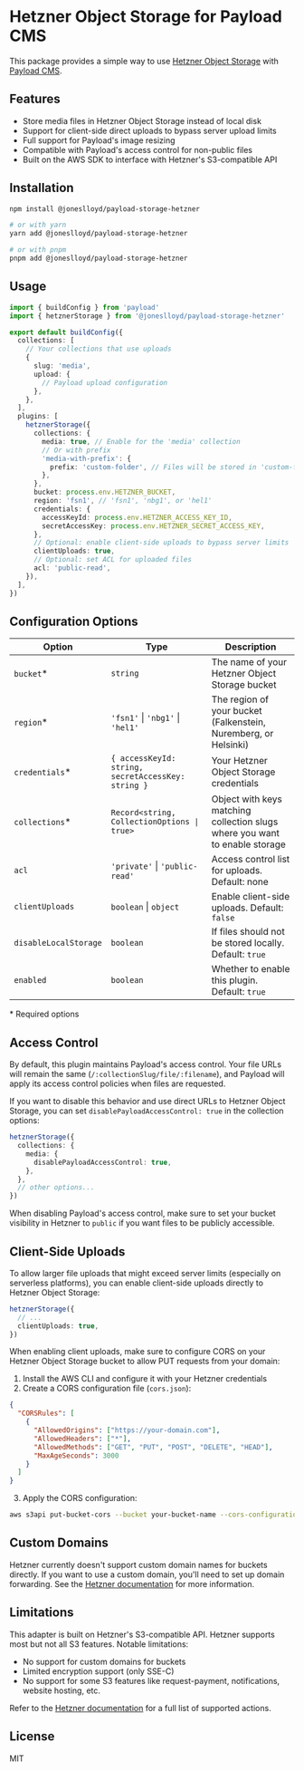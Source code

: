 # Hetzner Object Storage for Payload CMS

This package provides a simple way to use [Hetzner Object Storage](https://www.hetzner.com/storage/object-storage) with [Payload CMS](https://payloadcms.com).

## Features

- Store media files in Hetzner Object Storage instead of local disk
- Support for client-side direct uploads to bypass server upload limits
- Full support for Payload's image resizing
- Compatible with Payload's access control for non-public files
- Built on the AWS SDK to interface with Hetzner's S3-compatible API

## Installation

```sh
npm install @joneslloyd/payload-storage-hetzner

# or with yarn
yarn add @joneslloyd/payload-storage-hetzner

# or with pnpm
pnpm add @joneslloyd/payload-storage-hetzner
```

## Usage

```ts
import { buildConfig } from 'payload'
import { hetznerStorage } from '@joneslloyd/payload-storage-hetzner'

export default buildConfig({
  collections: [
    // Your collections that use uploads
    {
      slug: 'media',
      upload: {
        // Payload upload configuration
      },
    },
  ],
  plugins: [
    hetznerStorage({
      collections: {
        media: true, // Enable for the 'media' collection
        // Or with prefix
        'media-with-prefix': {
          prefix: 'custom-folder', // Files will be stored in 'custom-folder/'
        },
      },
      bucket: process.env.HETZNER_BUCKET,
      region: 'fsn1', // 'fsn1', 'nbg1', or 'hel1'
      credentials: {
        accessKeyId: process.env.HETZNER_ACCESS_KEY_ID,
        secretAccessKey: process.env.HETZNER_SECRET_ACCESS_KEY,
      },
      // Optional: enable client-side uploads to bypass server limits
      clientUploads: true,
      // Optional: set ACL for uploaded files
      acl: 'public-read',
    }),
  ],
})
```

## Configuration Options

| Option                | Type                                               | Description                                                                 |
| --------------------- | -------------------------------------------------- | --------------------------------------------------------------------------- |
| `bucket`\*            | `string`                                           | The name of your Hetzner Object Storage bucket                              |
| `region`\*            | `'fsn1'` \| `'nbg1'` \| `'hel1'`                   | The region of your bucket (Falkenstein, Nuremberg, or Helsinki)             |
| `credentials`\*       | `{ accessKeyId: string, secretAccessKey: string }` | Your Hetzner Object Storage credentials                                     |
| `collections`\*       | `Record<string, CollectionOptions \| true>`        | Object with keys matching collection slugs where you want to enable storage |
| `acl`                 | `'private'` \| `'public-read'`                     | Access control list for uploads. Default: none                              |
| `clientUploads`       | `boolean` \| `object`                              | Enable client-side uploads. Default: `false`                                |
| `disableLocalStorage` | `boolean`                                          | If files should not be stored locally. Default: `true`                      |
| `enabled`             | `boolean`                                          | Whether to enable this plugin. Default: `true`                              |

\* Required options

## Access Control

By default, this plugin maintains Payload's access control. Your file URLs will remain the same (`/:collectionSlug/file/:filename`), and Payload will apply its access control policies when files are requested.

If you want to disable this behavior and use direct URLs to Hetzner Object Storage, you can set `disablePayloadAccessControl: true` in the collection options:

```ts
hetznerStorage({
  collections: {
    media: {
      disablePayloadAccessControl: true,
    },
  },
  // other options...
})
```

When disabling Payload's access control, make sure to set your bucket visibility in Hetzner to `public` if you want files to be publicly accessible.

## Client-Side Uploads

To allow larger file uploads that might exceed server limits (especially on serverless platforms), you can enable client-side uploads directly to Hetzner Object Storage:

```ts
hetznerStorage({
  // ...
  clientUploads: true,
})
```

When enabling client uploads, make sure to configure CORS on your Hetzner Object Storage bucket to allow PUT requests from your domain:

1. Install the AWS CLI and configure it with your Hetzner credentials
2. Create a CORS configuration file (`cors.json`):

```json
{
  "CORSRules": [
    {
      "AllowedOrigins": ["https://your-domain.com"],
      "AllowedHeaders": ["*"],
      "AllowedMethods": ["GET", "PUT", "POST", "DELETE", "HEAD"],
      "MaxAgeSeconds": 3000
    }
  ]
}
```

3. Apply the CORS configuration:

```sh
aws s3api put-bucket-cors --bucket your-bucket-name --cors-configuration file://cors.json --endpoint-url https://your-region.your-objectstorage.com
```

## Custom Domains

Hetzner currently doesn't support custom domain names for buckets directly. If you want to use a custom domain, you'll need to set up domain forwarding. See the [Hetzner documentation](https://docs.hetzner.com/storage/object-storage) for more information.

## Limitations

This adapter is built on Hetzner's S3-compatible API. Hetzner supports most but not all S3 features. Notable limitations:

- No support for custom domains for buckets
- Limited encryption support (only SSE-C)
- No support for some S3 features like request-payment, notifications, website hosting, etc.

Refer to the [Hetzner documentation](https://docs.hetzner.com/storage/object-storage/supported-actions) for a full list of supported actions.

## License

MIT
